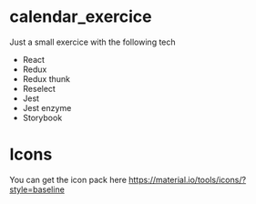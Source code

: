 # calendar_exercice
Just a small exercice with the following tech

* React
* Redux
* Redux thunk
* Reselect
* Jest
* Jest enzyme
* Storybook

# Icons
You can get the icon pack here
https://material.io/tools/icons/?style=baseline

